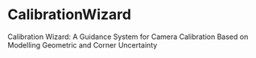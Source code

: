 # CalibrationWizard
Calibration Wizard: A Guidance System for Camera Calibration Based on Modelling Geometric and Corner Uncertainty
